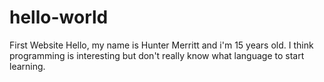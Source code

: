 # hello-world
First Website
Hello, my name is Hunter Merritt and i'm 15 years old. I think programming is interesting but don't really know what language to start learning.

